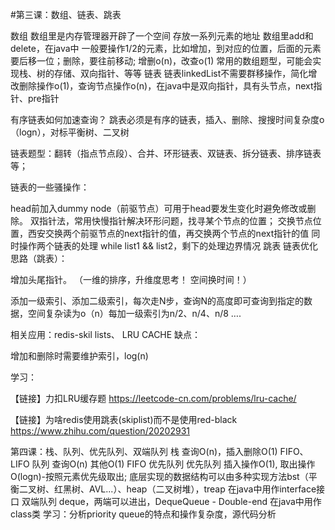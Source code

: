 #第三课：数组、链表、跳表

数组
数组里是内存管理器开辟了一个空间 存放一系列元素的地址 数组里add和delete，在java中 一般要操作1/2的元素，比如增加，到对应的位置，后面的元素要后移一位；删除，要往前移动; 增删o(n)，改查o(1)
常用的数组题型，可能会实现栈、树的存储、双向指针、等等
链表
链表linkedList不需要群移操作，简化增改删除操作o(1)，查询节点操作o(n)，在java中是双向指针，具有头节点，next指针、pre指针

有序链表如何加速查询？ 跳表必须是有序的链表，插入、删除、搜搜时间复杂度o（logn），对标平衡树、二叉树

链表题型：翻转（指点节点段）、合并、环形链表、双链表、拆分链表、排序链表等；

链表的一些骚操作：

head前加入dummy node（前驱节点）可用于head要发生变化时避免修改或删除。
双指针法，常用快慢指针解决环形问题，找寻某个节点的位置；
交换节点位置，西安交换两个前驱节点的next指针的值，再交换两个节点的next指针的值
同时操作两个链表的处理 while list1 && list2，剩下的处理边界情况
跳表
链表优化思路（跳表）：

增加头尾指针。 （一维的排序，升维度思考！ 空间换时间！）

添加一级索引、添加二级索引，每次走N步，查询N的高度即可查询到指定的数据，空间复杂读为o（n）每加一级索引为n/2、n/4、n/8 ….

相关应用：redis-skil lists、 LRU CACHE 缺点：

增加和删除时需要维护索引，log(n)

学习：

【链接】力扣LRU缓存题 https://leetcode-cn.com/problems/lru-cache/

【链接】为啥redis使用跳表(skiplist)而不是使用red-black https://www.zhihu.com/question/20202931

第四课：栈、队列、优先队列、双端队列
栈
查询O(n)，插入删除O(1)
FIFO、LIFO
队列
查询O(n) 其他O(1)
FIFO
优先队列
优先队列 插入操作O(1), 取出操作O(logn)-按照元素优先级取出;
底层实现的数据结构可以由多种实现方法bst（平衡二叉树、红黑树、AVL...）、heap（二叉树堆），treap
在java中用作interface接口
双端队列
deque，两端可以进出，DequeQueue - Double-end
在java中用作class类
学习：分析priority queue的特点和操作复杂度，源代码分析
